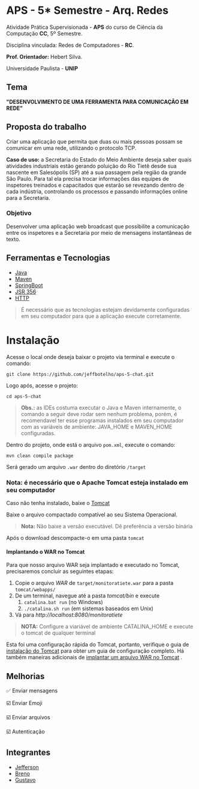 # APS - 5* Semestre - Arq. Redes

Atividade Prática Supervisionada - **APS** do curso de Ciência da Computação **CC**, 5º Semestre.

Disciplina vinculada: Redes de Computadores - **RC**.

**Prof. Orientador:** Hebert Silva.

Universidade Paulista - **UNIP**

## Tema
**"DESENVOLVIMENTO DE UMA FERRAMENTA PARA COMUNICAÇÃO EM REDE"**

## Proposta do trabalho

Criar uma aplicação que permita que duas ou mais pessoas possam se comunicar em uma rede, utilizando o protocolo TCP.

**Caso de uso:** a Secretaria do Estado do Meio Ambiente deseja saber quais atividades industriais estão gerando poluição do Rio Tietê desde sua nascente em Salesópolis (SP) até a sua passagem pela região da grande São Paulo.  Para tal ela precisa trocar informações das equipes de inspetores treinados e capacitados que estarão se revezando dentro de cada indústria, controlando os processos e passando informações online para a Secretaria.

### Objetivo

Desenvolver uma aplicação web broadcast que possibilite a comunicação entre os inspetores e a Secretaria por meio de mensagens instantâneas de texto.

## Ferramentas e Tecnologias
- [Java](https://docs.oracle.com/en/java/)
 - [Maven](https://maven.apache.org/guides/)
- [SpringBoot](https://spring.io/projects/spring-boot)
- [JSR 356](https://www.oracle.com/technical-resources/articles/java/jsr356.html)
- [HTTP](https://devdocs.io/http/)

> É necessário que as tecnologias estejam devidamente configuradas em seu computador para que a aplicação execute corretamente.
# Instalação

Acesse o local onde deseja baixar o projeto via terminal e execute o comando:

```git clone https://github.com/jeffbotelho/aps-5-chat.git```

Logo após, acesse o projeto:

`cd aps-5-chat`

> **Obs.:** as IDEs costuma executar o Java e Maven internamente, o comando a seguir deve rodar sem nenhum problema, porém, é recomendavel ter esse programas instalados em seu computador com as variáveis de ambiente: JAVA_HOME e MAVEN_HOME configuradas.

Dentro do projeto, onde está o arquivo `pom.xml`, execute o comando:

`mvn clean compile package`

Será gerado um arquivo `.war` dentro do diretório `/target`

### Nota: é necessário que o Apache Tomcat esteja instalado em seu computador

Caso não tenha instalado, baixe o [Tomcat](https://tomcat.apache.org/download-90.cgi)

Baixe o arquivo compactado compatível ao seu Sistema Operacional.

> **Nota:** Não baixe a versão executável. Dê preferência a versão binária

Após o download descompacte-o em uma pasta `tomcat`


#### Implantando o WAR no Tomcat

Para que nosso arquivo WAR seja implantado e executado no Tomcat, precisaremos concluir as seguintes etapas:

1. Copie o arquivo _WAR_ de `target/monitoratiete.war` para a pasta `tomcat/webapps/`
2. De um terminal, navegue até a pasta _tomcat/bin_ e execute
    1.  `catalina.bat run` (no Windows)
    2.  `./catalina.sh run` (em sistemas baseados em Unix)
3.  Vá para _http://localhost:8080/monitoratiete_

>**NOTA:** Configure a viariável de ambiente CATALINA_HOME e execute o tomcat de qualquer terminal 

Esta foi uma configuração rápida do Tomcat, portanto, verifique o guia de [instalação do Tomcat](https://www.baeldung.com/tomcat) para obter um guia de configuração completo. Há também maneiras adicionais de [implantar um arquivo WAR no Tomcat](https://www.baeldung.com/tomcat-deploy-war) .



## Melhorias

:white_check_mark: Enviar mensagens

:ballot_box_with_check: Enviar Emoji

:ballot_box_with_check: Enviar arquivos

:ballot_box_with_check: Autenticação

## Integrantes

- [Jefferson](https://github.com/jeffbotelho)
- [Breno](https://github.com/Breno49)
- [Gustavo](https://github.com/Gustavo250475)
